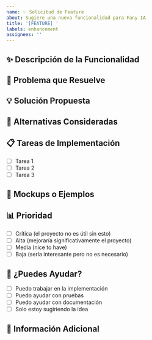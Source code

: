 ```yaml
---
name: ✨ Solicitud de Feature
about: Sugiere una nueva funcionalidad para Fany IA
title: '[FEATURE] '
labels: enhancement
assignees: ''
---
```


## ✨ Descripción de la Funcionalidad

<!-- Descripción clara de la funcionalidad que te gustaría ver -->

## 🎯 Problema que Resuelve

<!-- ¿Qué problema o necesidad resuelve esta funcionalidad? -->

## 💡 Solución Propuesta

<!-- Describe cómo te imaginas que funcionaría esta feature -->

## 🔀 Alternativas Consideradas

<!-- ¿Hay otras formas de resolver este problema? -->

## 📋 Tareas de Implementación

<!-- Si sabes cómo podría implementarse, lista las tareas -->

- [ ] Tarea 1
- [ ] Tarea 2
- [ ] Tarea 3

## 🎨 Mockups o Ejemplos

<!-- Si tienes mockups, capturas de otros proyectos, o ejemplos, compártelos aquí -->

## 📊 Prioridad

<!-- ¿Qué tan importante es esta funcionalidad para ti? -->

- [ ] Crítica (el proyecto no es útil sin esto)
- [ ] Alta (mejoraría significativamente el proyecto)
- [ ] Media (nice to have)
- [ ] Baja (sería interesante pero no es necesario)

## 🤝 ¿Puedes Ayudar?

<!-- ¿Estarías dispuesto a contribuir con esta funcionalidad? -->

- [ ] Puedo trabajar en la implementación
- [ ] Puedo ayudar con pruebas
- [ ] Puedo ayudar con documentación
- [ ] Solo estoy sugiriendo la idea

## 📝 Información Adicional

<!-- Cualquier otro contexto o información relevante -->
